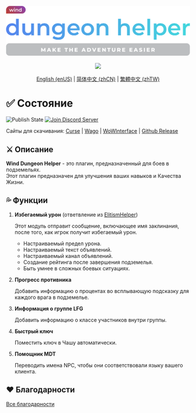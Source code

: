 <div align="center">
<img width="512" src="Title.svg"/><br><br>
<img src="https://img.shields.io/badge/Version-2.0.6-green.svg?longCache=true&style=for-the-badge"/>

[English (enUS)](README.md) | [简体中文 (zhCN)](README_zhCN.md) | [繁體中文 (zhTW)](README_zhTW.md)
</div>

# ✅ Состояние

![Publish State](https://img.shields.io/github/actions/workflow/status/fang2hou/WindDungeonHelper/publish_stable.yml?branch=2.1.1) [![Join Discord Server](https://img.shields.io/badge/Wind%20Plugins-Join-grey.svg?longCache=true&color=7289DA&logo=discord)](https://discord.gg/nA44TeZ)

Сайты для скачивания: [Curse](https://www.curseforge.com/wow/addons/wind-dungeon-helper) | [Wago](https://addons.wago.io/addons/winddungeonhelper) | [WoWInterface](https://www.wowinterface.com/downloads/info25532-WindDungeonHelper.html) | [Github Release](https://github.com/fang2hou/WindDungeonHelper/releases)

## ⚔️ Описание

**Wind Dungeon Helper** - это плагин, предназначенный для боев в подземельях.   
Этот плагин предназначен для улучшения ваших навыков и Качества Жизни.

## 💦 Функции

1. **Избегаемый урон** (ответвление из [ElitismHelper](https://wow.curseforge.com/projects/elitismhelper))

    Этот модуль отправит сообщение, включающее имя заклинания, после того, как игрок получит избегаемый урон.
    - Настраиваемый предел урона.
    - Настраиваемый текст объявлений.
    - Настраиваемый канал объявлений.
    - Создание рейтинга после завершения подземелья.
    - Быть умнее в сложных боевых ситуациях.

2. **Прогресс противника**

    Добавить информацию о процентах во всплывающую подсказку для каждого врага в подземелье.

3. **Информация о группе LFG**

    Добавить информацию о классе участников внутри группы.

4. **Быстрый ключ**

    Поместить ключ в Чашу автоматически.

5. **Помощник MDT**

    Переводить имена NPC, чтобы они соответствовали языку вашего клиента.

## ❤️ Благодарности

[Все благодарности](CREDITS.md)

